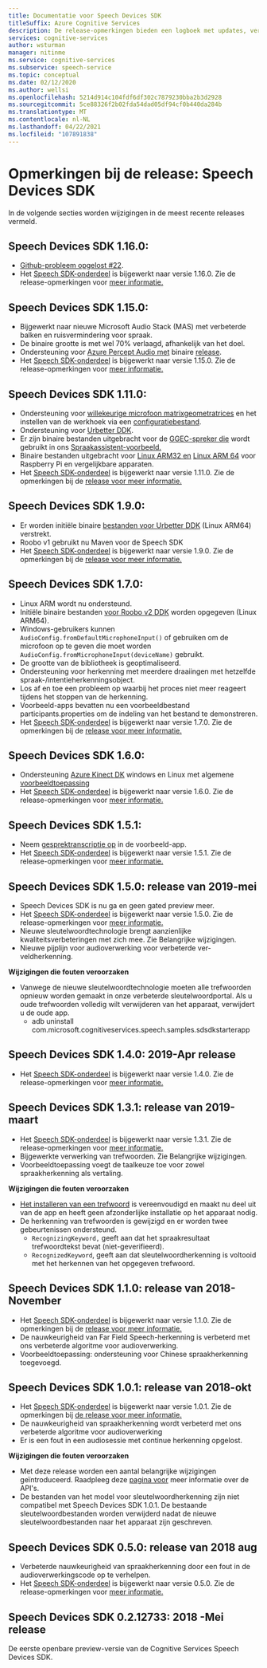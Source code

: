 ```yaml
---
title: Documentatie voor Speech Devices SDK
titleSuffix: Azure Cognitive Services
description: De release-opmerkingen bieden een logboek met updates, verbeteringen, oplossingen voor fouten en wijzigingen in de Speech Devices SDK. Dit artikel wordt bijgewerkt met elke release van de Speech Devices SDK.
services: cognitive-services
author: wsturman
manager: nitinme
ms.service: cognitive-services
ms.subservice: speech-service
ms.topic: conceptual
ms.date: 02/12/2020
ms.author: wellsi
ms.openlocfilehash: 5214d914c104fdf6df302c7879230bba2b3d2928
ms.sourcegitcommit: 5ce88326f2b02fda54dad05df94cf0b440da284b
ms.translationtype: MT
ms.contentlocale: nl-NL
ms.lasthandoff: 04/22/2021
ms.locfileid: "107891838"
---
```

# <a name="release-notes-speech-devices-sdk"></a>Opmerkingen bij de release: Speech Devices SDK

In de volgende secties worden wijzigingen in de meest recente releases vermeld.

## <a name="speech-devices-sdk-1160"></a>Speech Devices SDK 1.16.0:

- [Github-probleem opgelost #22](https://github.com/Azure-Samples/Cognitive-Services-Speech-Devices-SDK/issues/22).
- Het [Speech SDK-onderdeel](./speech-sdk.md) is bijgewerkt naar versie 1.16.0. Zie de release-opmerkingen voor [meer informatie.](./releasenotes.md)

## <a name="speech-devices-sdk-1150"></a>Speech Devices SDK 1.15.0:

- Bijgewerkt naar nieuwe Microsoft Audio Stack (MAS) met verbeterde balken en ruisvermindering voor spraak.
- De binaire grootte is met wel 70% verlaagd, afhankelijk van het doel.
- Ondersteuning voor [Azure Percept Audio met](../../azure-percept/overview-azure-percept-audio.md) binaire [release](https://aka.ms/sdsdk-download-APAudio).
- Het [Speech SDK-onderdeel](./speech-sdk.md) is bijgewerkt naar versie 1.15.0. Zie de release-opmerkingen voor [meer informatie.](./releasenotes.md)

## <a name="speech-devices-sdk-1110"></a>Speech Devices SDK 1.11.0:

- Ondersteuning voor [willekeurige microfoon matrixgeometratrices](how-to-devices-microphone-array-configuration.md) en het instellen van de werkhoek via een [configuratiebestand](https://aka.ms/sdsdk-micarray-json).
- Ondersteuning voor [Urbetter DDK](http://www.urbetter.com/products_56/278.html).
- Er zijn binaire bestanden uitgebracht voor de [GGEC-spreker die](https://aka.ms/sdsdk-download-speaker) wordt gebruikt in ons [Spraakassistent-voorbeeld.](https://aka.ms/sdsdk-speaker)
- Binaire bestanden uitgebracht voor [Linux ARM32 en](https://aka.ms/sdsdk-download-linux-arm32) [Linux ARM 64](https://aka.ms/sdsdk-download-linux-arm64) voor Raspberry Pi en vergelijkbare apparaten.
- Het [Speech SDK-onderdeel](./speech-sdk.md) is bijgewerkt naar versie 1.11.0. Zie de opmerkingen bij de [release voor meer informatie.](./releasenotes.md)

## <a name="speech-devices-sdk-190"></a>Speech Devices SDK 1.9.0:

- Er worden initiële binaire [bestanden voor Urbetter DDK](https://aka.ms/sdsdk-download-urbetter) (Linux ARM64) verstrekt.
- Roobo v1 gebruikt nu Maven voor de Speech SDK
- Het [Speech SDK-onderdeel](./speech-sdk.md) is bijgewerkt naar versie 1.9.0. Zie de opmerkingen bij de [release voor meer informatie.](./releasenotes.md)

## <a name="speech-devices-sdk-170"></a>Speech Devices SDK 1.7.0:

- Linux ARM wordt nu ondersteund.
- Initiële binaire bestanden [voor Roobo v2 DDK](https://aka.ms/sdsdk-download-roobov2) worden opgegeven (Linux ARM64).
- Windows-gebruikers kunnen `AudioConfig.fromDefaultMicrophoneInput()` of gebruiken om de microfoon op te geven die moet worden `AudioConfig.fromMicrophoneInput(deviceName)` gebruikt.
- De grootte van de bibliotheek is geoptimaliseerd.
- Ondersteuning voor herkenning met meerdere draaiingen met hetzelfde spraak-/intentieherkenningsobject.
- Los af en toe een probleem op waarbij het proces niet meer reageert tijdens het stoppen van de herkenning.
- Voorbeeld-apps bevatten nu een voorbeeldbestand participants.properties om de indeling van het bestand te demonstreren.
- Het [Speech SDK-onderdeel](./speech-sdk.md) is bijgewerkt naar versie 1.7.0. Zie de opmerkingen bij de [release voor meer informatie.](./releasenotes.md)

## <a name="speech-devices-sdk-160"></a>Speech Devices SDK 1.6.0:

- Ondersteuning [Azure Kinect DK](https://azure.microsoft.com/services/kinect-dk/) windows en Linux met algemene [voorbeeldtoepassing](./speech-devices-sdk.md)
- Het [Speech SDK-onderdeel](./speech-sdk.md) is bijgewerkt naar versie 1.6.0. Zie de release-opmerkingen voor [meer informatie.](./releasenotes.md)

## <a name="speech-devices-sdk-151"></a>Speech Devices SDK 1.5.1:

- Neem [gesprektranscriptie op](./conversation-transcription.md) in de voorbeeld-app.
- Het [Speech SDK-onderdeel](./speech-sdk.md) is bijgewerkt naar versie 1.5.1. Zie de release-opmerkingen voor [meer informatie.](./releasenotes.md)

## <a name="speech-devices-sdk-150-2019-may-release"></a>Speech Devices SDK 1.5.0: release van 2019-mei

- Speech Devices SDK is nu ga en geen gated preview meer.
- Het [Speech SDK-onderdeel](./speech-sdk.md) is bijgewerkt naar versie 1.5.0. Zie de release-opmerkingen voor [meer informatie.](./releasenotes.md)
- Nieuwe sleutelwoordtechnologie brengt aanzienlijke kwaliteitsverbeteringen met zich mee. Zie Belangrijke wijzigingen.
- Nieuwe pijplijn voor audioverwerking voor verbeterde ver-veldherkenning.

**Wijzigingen die fouten veroorzaken**

- Vanwege de nieuwe sleutelwoordtechnologie moeten alle trefwoorden opnieuw worden gemaakt in onze verbeterde sleutelwoordportal. Als u oude trefwoorden volledig wilt verwijderen van het apparaat, verwijdert u de oude app.
  - adb uninstall com.microsoft.cognitiveservices.speech.samples.sdsdkstarterapp

## <a name="speech-devices-sdk-140-2019-apr-release"></a>Speech Devices SDK 1.4.0: 2019-Apr release

- Het [Speech SDK-onderdeel](./speech-sdk.md) is bijgewerkt naar versie 1.4.0. Zie de release-opmerkingen voor [meer informatie.](./releasenotes.md)

## <a name="speech-devices-sdk-131-2019-mar-release"></a>Speech Devices SDK 1.3.1: release van 2019-maart

- Het [Speech SDK-onderdeel](./speech-sdk.md) is bijgewerkt naar versie 1.3.1. Zie de release-opmerkingen voor [meer informatie.](./releasenotes.md)
- Bijgewerkte verwerking van trefwoorden. Zie Belangrijke wijzigingen.
- Voorbeeldtoepassing voegt de taalkeuze toe voor zowel spraakherkenning als vertaling.

**Wijzigingen die fouten veroorzaken**

- [Het installeren van een trefwoord](./custom-keyword-basics.md) is vereenvoudigd en maakt nu deel uit van de app en heeft geen afzonderlijke installatie op het apparaat nodig.
- De herkenning van trefwoorden is gewijzigd en er worden twee gebeurtenissen ondersteund.
  - `RecognizingKeyword,` geeft aan dat het spraakresultaat trefwoordtekst bevat (niet-geverifieerd).
  - `RecognizedKeyword`, geeft aan dat sleutelwoordherkenning is voltooid met het herkennen van het opgegeven trefwoord.

## <a name="speech-devices-sdk-110-2018-nov-release"></a>Speech Devices SDK 1.1.0: release van 2018-November

- Het [Speech SDK-onderdeel](./speech-sdk.md) is bijgewerkt naar versie 1.1.0. Zie de opmerkingen bij de [release voor meer informatie.](./releasenotes.md)
- De nauwkeurigheid van Far Field Speech-herkenning is verbeterd met ons verbeterde algoritme voor audioverwerking.
- Voorbeeldtoepassing: ondersteuning voor Chinese spraakherkenning toegevoegd.

## <a name="speech-devices-sdk-101-2018-oct-release"></a>Speech Devices SDK 1.0.1: release van 2018-okt

- Het [Speech SDK-onderdeel](./speech-sdk.md) is bijgewerkt naar versie 1.0.1. Zie de opmerkingen bij [de release voor meer informatie.](./releasenotes.md)
- De nauwkeurigheid van spraakherkenning wordt verbeterd met ons verbeterde algoritme voor audioverwerking
- Er is een fout in een audiosessie met continue herkenning opgelost.

**Wijzigingen die fouten veroorzaken**

- Met deze release worden een aantal belangrijke wijzigingen geïntroduceerd. Raadpleeg deze [pagina voor](https://aka.ms/csspeech/breakingchanges_1_0_0) meer informatie over de API's.
- De bestanden van het model voor sleutelwoordherkenning zijn niet compatibel met Speech Devices SDK 1.0.1. De bestaande sleutelwoordbestanden worden verwijderd nadat de nieuwe sleutelwoordbestanden naar het apparaat zijn geschreven.

## <a name="speech-devices-sdk-050-2018-aug-release"></a>Speech Devices SDK 0.5.0: release van 2018 aug

- Verbeterde nauwkeurigheid van spraakherkenning door een fout in de audioverwerkingscode op te verhelpen.
- Het [Speech SDK-onderdeel](./speech-sdk.md) is bijgewerkt naar versie 0.5.0. Zie de release-opmerkingen voor [meer informatie.](releasenotes.md#cognitive-services-speech-sdk-050-2018-july-release)

## <a name="speech-devices-sdk-0212733-2018-may-release"></a>Speech Devices SDK 0.2.12733: 2018 -Mei release

De eerste openbare preview-versie van de Cognitive Services Speech Devices SDK.